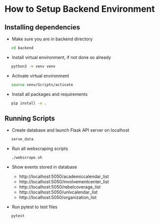 # How to Setup Backend Environment

## Installing dependencies

- Make sure you are in backend directory
```sh
   cd backend
```

- Install virtual environment, if not done so already
```sh
   python3 -m venv venv
```

- Activate virtual environment
```sh
   source venv/Scripts/activate
```

- Install all packages and requirements
```sh
   pip install -e .
```

## Running Scripts

- Create database and launch Flask API server on localhost
```sh
   serve_data
```

- Run all webscraping scripts
```sh
   ./webscrape.sh
```

- Show events stored in database
  - http://localhost:5050/academiccalendar_list
  - http://localhost:5050/involvementcenter_list
  - http://localhost:5050/rebelcoverage_list
  - http://localhost:5050/unlvcalendar_list
  - http://localhost:5050/organization_list

- Run pytest to test files
```sh
   pytest
```
